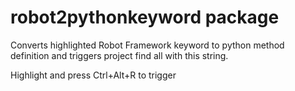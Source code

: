# robot2pythonkeyword package

Converts highlighted Robot Framework keyword to python
method definition and triggers project find all with this string.

Highlight and press Ctrl+Alt+R to trigger
